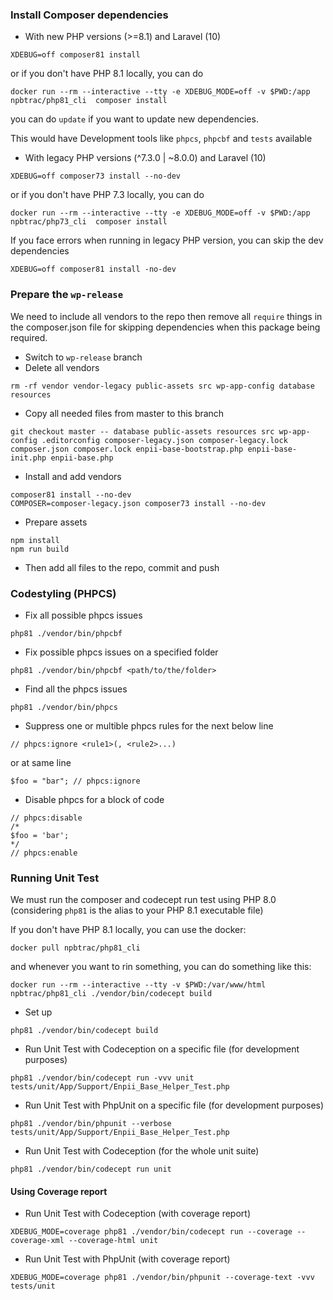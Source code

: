 ### Install Composer dependencies
- With new PHP versions (>=8.1) and Laravel (10)
```
XDEBUG=off composer81 install
```
or if you don't have PHP 8.1 locally, you can do
```
docker run --rm --interactive --tty -e XDEBUG_MODE=off -v $PWD:/app npbtrac/php81_cli  composer install
```
you can do `update` if you want to update new dependencies.

This would have Development tools like `phpcs`, `phpcbf` and `tests` available
- With legacy PHP versions (^7.3.0 | ~8.0.0) and Laravel (10)
```
XDEBUG=off composer73 install --no-dev
```
or if you don't have PHP 7.3 locally, you can do
```
docker run --rm --interactive --tty -e XDEBUG_MODE=off -v $PWD:/app npbtrac/php73_cli  composer install
```

If you face errors when running in legacy PHP version, you can skip the dev dependencies
```
XDEBUG=off composer81 install -no-dev
```

### Prepare the `wp-release`
We need to include all vendors to the repo then remove all `require` things in the composer.json file for skipping dependencies when this package being required.
- Switch to `wp-release` branch
- Delete all vendors
```
rm -rf vendor vendor-legacy public-assets src wp-app-config database resources
```
- Copy all needed files from master to this branch
```
git checkout master -- database public-assets resources src wp-app-config .editorconfig composer-legacy.json composer-legacy.lock composer.json composer.lock enpii-base-bootstrap.php enpii-base-init.php enpii-base.php
```
- Install and add vendors
```
composer81 install --no-dev
COMPOSER=composer-legacy.json composer73 install --no-dev
```
- Prepare assets
```
npm install
npm run build
```
- Then add all files to the repo, commit and push

### Codestyling (PHPCS)
- Fix all possible phpcs issues
```
php81 ./vendor/bin/phpcbf
```
- Fix possible phpcs issues on a specified folder
```
php81 ./vendor/bin/phpcbf <path/to/the/folder>
```
- Find all the phpcs issues
```
php81 ./vendor/bin/phpcs
```
- Suppress one or multible phpcs rules for the next below line
```
// phpcs:ignore <rule1>(, <rule2>...)
```
or at same line
```
$foo = "bar"; // phpcs:ignore
```
- Disable phpcs for a block of code
```
// phpcs:disable
/*
$foo = 'bar';
*/
// phpcs:enable
```

### Running Unit Test
We must run the composer and codecept run test using PHP 8.0 (considering `php81` is the alias to your PHP 8.1 executable file)

If you don't have PHP 8.1 locally, you can use the docker:
```
docker pull npbtrac/php81_cli
```
and whenever you want to rin something, you can do something like this:
```
docker run --rm --interactive --tty -v $PWD:/var/www/html npbtrac/php81_cli ./vendor/bin/codecept build
```
- Set up
```
php81 ./vendor/bin/codecept build
```
- Run Unit Test with Codeception on a specific file (for development purposes)
```
php81 ./vendor/bin/codecept run -vvv unit tests/unit/App/Support/Enpii_Base_Helper_Test.php
```
- Run Unit Test with PhpUnit on a specific file (for development purposes)
```
php81 ./vendor/bin/phpunit --verbose tests/unit/App/Support/Enpii_Base_Helper_Test.php
```
- Run Unit Test with Codeception (for the whole unit suite)
```
php81 ./vendor/bin/codecept run unit
```

#### Using Coverage report
- Run Unit Test with Codeception (with coverage report)
```
XDEBUG_MODE=coverage php81 ./vendor/bin/codecept run --coverage --coverage-xml --coverage-html unit
```
- Run Unit Test with PhpUnit (with coverage report)
```
XDEBUG_MODE=coverage php81 ./vendor/bin/phpunit --coverage-text -vvv tests/unit
```
